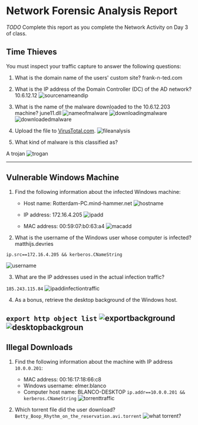 # Network Forensic Analysis Report

_TODO_ Complete this report as you complete the Network Activity on Day 3 of class.

## Time Thieves 
You must inspect your traffic capture to answer the following questions:

1. What is the domain name of the users' custom site?
    frank-n-ted.com
2. What is the IP address of the Domain Controller (DC) of the AD network?
    10.6.12.12
![sourcenameandip](https://github.com/BQcybersec/-UofM-VIRT-CYBER-12-2021/blob/main/Project%203/Images/network.01.domainnameandip.png)
3. What is the name of the malware downloaded to the 10.6.12.203 machine?
    june11.dll
![nameofmalware](https://github.com/BQcybersec/-UofM-VIRT-CYBER-12-2021/blob/main/Project%203/Images/network.02.nameofmalware.png)
![downloadingmalware](https://github.com/BQcybersec/-UofM-VIRT-CYBER-12-2021/blob/main/Project%203/Images/network.03.downloadingmalware.png)
![downloadedmalware](https://github.com/BQcybersec/-UofM-VIRT-CYBER-12-2021/blob/main/Project%203/Images/network.04.downloadedmalware.png)

4. Upload the file to [VirusTotal.com](https://www.virustotal.com/gui/).
![fileanalysis](https://github.com/BQcybersec/-UofM-VIRT-CYBER-12-2021/blob/main/Project%203/Images/network.05.virustotalanalysis.png)

5. What kind of malware is this classified as?

A trojan
![trogan](https://github.com/BQcybersec/-UofM-VIRT-CYBER-12-2021/blob/main/Project%203/Images/network.06.trojan.png)

---

## Vulnerable Windows Machine

1. Find the following information about the infected Windows machine:
    - Host name: Rotterdam-PC.mind-hammer.net
![hostname](https://github.com/BQcybersec/-UofM-VIRT-CYBER-12-2021/blob/main/Project%203/Images/network.07.hostname.png)  

    - IP address: 172.16.4.205
![ipadd](https://github.com/BQcybersec/-UofM-VIRT-CYBER-12-2021/blob/main/Project%203/Images/network.08.ipadd.png)

    - MAC address: 00:59:07:b0:63:a4
![macadd](https://github.com/BQcybersec/-UofM-VIRT-CYBER-12-2021/blob/main/Project%203/Images/network.09.macadd.png)
    
2. What is the username of the Windows user whose computer is infected?
matthijs.devries

`ip.src==172.16.4.205 && kerberos.CNameString`

![username](https://github.com/BQcybersec/-UofM-VIRT-CYBER-12-2021/blob/main/Project%203/Images/network.10.username.png)

3. What are the IP addresses used in the actual infection traffic?

`185.243.115.84`
![ipaddinfectiontraffic](https://github.com/BQcybersec/-UofM-VIRT-CYBER-12-2021/blob/main/Project%203/Images/network.11.infectiontraffic.png)

4. As a bonus, retrieve the desktop background of the Windows host.

`export http object list`
![exportbackground](https://github.com/BQcybersec/-UofM-VIRT-CYBER-12-2021/blob/main/Project%203/Images/network.12.deskexport.png)
![desktopbackgroun](https://github.com/BQcybersec/-UofM-VIRT-CYBER-12-2021/blob/main/Project%203/Images/network.13.deskback.png)
---

## Illegal Downloads

1. Find the following information about the machine with IP address `10.0.0.201`:
    - MAC address: 00:16:17:18:66:c8
    - Windows username: elmer.blanco
    - Computer host name: BLANCO-DESKTOP
`ip.addr==10.0.0.201 && kerberos.CNameString`
![torrenttraffic](https://github.com/BQcybersec/-UofM-VIRT-CYBER-12-2021/blob/main/Project%203/Images/network.14.torrenttraffic.png)

2. Which torrent file did the user download?
`Betty_Boop_Rhythm_on_the_reservation.avi.torrent`
![what torrent?](https://github.com/BQcybersec/-UofM-VIRT-CYBER-12-2021/blob/main/Project%203/Images/network.15.whattorrent.png)

